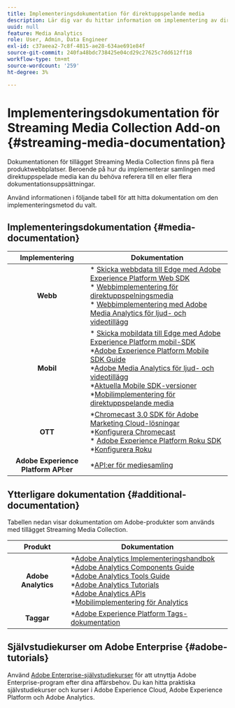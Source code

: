 ```yaml
---
title: Implementeringsdokumentation för direktuppspelande media
description: Lär dig var du hittar information om implementering av direktuppspelningsmedia.
uuid: null
feature: Media Analytics
role: User, Admin, Data Engineer
exl-id: c37aeea2-7c8f-4815-ae28-634ae691e84f
source-git-commit: 240fa48bdc738425e04cd29c27625c7dd612ff18
workflow-type: tm+mt
source-wordcount: '259'
ht-degree: 3%

---
```


# Implementeringsdokumentation för Streaming Media Collection Add-on {#streaming-media-documentation}

Dokumentationen för tillägget Streaming Media Collection finns på flera produktwebbplatser. Beroende på hur du implementerar samlingen med direktuppspelade media kan du behöva referera till en eller flera dokumentationsuppsättningar.

Använd informationen i följande tabell för att hitta dokumentation om den implementeringsmetod du valt.

## Implementeringsdokumentation {#media-documentation}

| Implementering | Dokumentation |
|:-----------------------:|----------------|
| **Webb** | * [Skicka webbdata till Edge med Adobe Experience Platform Web SDK](/help/implementation/edge/edge-web-sdk.md) <br> * [Webbimplementering för direktuppspelningsmedia](/help/implementation/media-sdk/setup/web-implementation.md) <br>* [Webbimplementering med Adobe Media Analytics för ljud- och videotillägg](https://experienceleague.adobe.com/docs/experience-platform/tags/extensions/adobe/media-analytics-3x/overview.html?lang=en) |
| **Mobil** | * [Skicka mobildata till Edge med Adobe Experience Platform mobil-SDK](/help/implementation/edge/edge-mobile-sdk.md) <br> *[Adobe Experience Platform Mobile SDK Guide](https://developer.adobe.com/client-sdks/documentation/) <br> *[Adobe Media Analytics för ljud- och videotillägg](https://developer.adobe.com/client-sdks/documentation/adobe-media-analytics/)<br> *[Aktuella Mobile SDK-versioner](https://developer.adobe.com/client-sdks/documentation/current-sdk-versions/) <br> *[Mobilimplementering för direktuppspelande media](/help/implementation/media-sdk/setup/mobile-implementation.md) | |  |
| **OTT** | *[Chromecast 3.0 SDK för Adobe Marketing Cloud-lösningar](https://adobe-marketing-cloud.github.io/media-sdks/reference/chromecast/)<br> *[Konfigurera Chromecast](/help/implementation/media-sdk/setup/set-up-chromecast.md)<br> * [Adobe Experience Platform Roku SDK](/help/implementation/edge/implementation-edge.md) <br> *[Konfigurera Roku](/help/implementation/media-sdk/setup/set-up-roku.md) |
| **Adobe Experience Platform API:er** | *[API:er för mediesamling](/help/implementation/media-collection-api/mc-api-overview.md) |

## Ytterligare dokumentation {#additional-documentation}

Tabellen nedan visar dokumentation om Adobe-produkter som används med tillägget Streaming Media Collection.

| Produkt | Dokumentation |
|:-----------------------:|----------------|
| **Adobe Analytics** | *[Adobe Analytics Implementeringshandbok](https://experienceleague.adobe.com/docs/analytics/implementation/home.html?lang=en)<br> *[Adobe Analytics Components Guide](https://experienceleague.adobe.com/docs/analytics/components/home.html?lang=en)<br> *[Adobe Analytics Tools Guide](https://experienceleague.adobe.com/docs/analytics/analyze/home.html?lang=en)<br> *[Adobe Analytics Tutorials](https://experienceleague.adobe.com/docs/analytics.html?lang=en#tutorials) <br> *[Adobe Analytics APIs](https://developer.adobe.com/analytics-apis/docs/2.0/)<br> *[Mobilimplementering för Analytics](https://developer.adobe.com/client-sdks/documentation/adobe-analytics/) |
| **Taggar** | *[Adobe Experience Platform Tags-dokumentation](https://experienceleague.adobe.com/docs/experience-platform/tags/home.html) |

## Självstudiekurser om Adobe Enterprise {#adobe-tutorials}

Använd [Adobe Enterprise-självstudiekurser](https://experienceleague.adobe.com/docs/home-tutorials.html) för att utnyttja Adobe Enterprise-program efter dina affärsbehov. Du kan hitta praktiska självstudiekurser och kurser i Adobe Experience Cloud, Adobe Experience Platform och Adobe Analytics.
